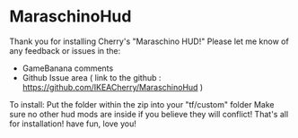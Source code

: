 # MaraschinoHud

Thank you for installing Cherry's "Maraschino HUD!"
Please let me know of any feedback or issues in the:
- GameBanana comments
- Github Issue area ( link to the github : https://github.com/IKEACherry/MaraschinoHud )

To install: Put the folder within the zip into your "tf/custom" folder
Make sure no other hud mods are inside if you believe they will conflict!
That's all for installation! have fun, love you!
